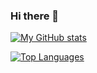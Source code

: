 ### Hi there 👋

[![My GitHub stats](https://github-readme-stats.vercel.app/api?username=jacopo-massa&show_icons=true&count_private=true)](https://github.com/jacopo-massa)

[![Top Languages](https://github-readme-stats.vercel.app/api/top-langs/?username=jacopo-massa)](https://github.com/jacopo-massa)
